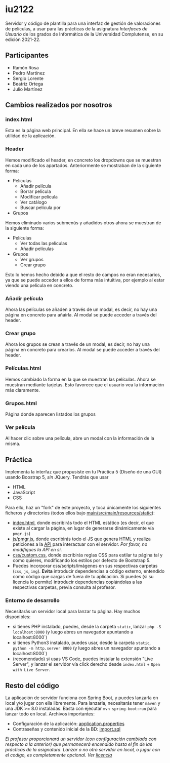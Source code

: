 # iu2122

Servidor y código de plantilla para una interfaz de gestión de valoraciones de películas, a usar para las prácticas de la asignatura *Interfaces de Usuario* de los grados de Informática de la Universidad Complutense, en su edición 2021-22.

## Participantes

- Ramón Rosa
- Pedro Martínez
- Sergio Lorente
- Beatriz Ortega
- Julio Martínez

## Cambios realizados por nosotros

### index.html

Esta es la página web principal. En ella se hace un breve resumen sobre la utilidad de la aplicación. 

### Header

Hemos modificado el header, en concreto los dropdowns que se muestran en cada uno de los apartados.
Anteriormente se mostraban de la siguiente forma:
- Películas
  - Añadir película
  - Borrar película
  - Modificar película
  - Ver catálogo
  - Buscar película por
- Grupos

Hemos eliminado varios submenús y añadidos otros ahora se muestran de la siguiente forma:

- Películas
  - Ver todas las películas
  - Añadir películas
- Grupos
  - Ver grupos
  - Crear grupo

Esto lo hemos hecho debido a que el resto de campos no eran necesarios, ya que se puede acceder a ellos de forma más intuitiva, por ejemplo al estar viendo una película en concreto. 

### Añadir película

Ahora las películas se añaden a través de un modal, es decir, no hay una página en concreto para añairla. Al modal se puede acceder a través del header. 

### Crear grupo

Ahora los grupos se crean a través de un modal, es decir, no hay una página en concreto para crearlos. Al modal se puede acceder a través del header. 

### Películas.html

Hemos cambiado la forma en la que se muestran las películas. Ahora se muestran mediante tarjetas. Esto favorece que el usuario vea la información más claramente.

### Grupos.html

Página donde aparecen listados los grupos

### Ver película

Al hacer clic sobre una película, abre un modal con la información de la misma.

## Práctica

Implementa la interfaz que propusiste en tu Práctica 5 (Diseño de una GUI) usando Boostrap 5, *sin* JQuery. Tendrás que usar
- HTML
- JavaScript
- CSS

Para ello, haz un "fork" de este proyecto, y toca únicamente los siguientes ficheros y directorios (todos ellos bajo [main/src/main/resources/static](https://github.com/manuel-freire/iu2122/blob/main/src/main/resources/static/)):
- [index.html](https://github.com/manuel-freire/iu2122/blob/main/src/main/resources/static/index.html), donde escribirás todo el HTML estático (es decir, el que existe al cargar la página, en lugar de generarse dinámicamente vía `pmgr.js`)
- [js/pmgr.js](https://github.com/manuel-freire/iu2122/blob/main/src/main/resources/static/js/pmgr.js), donde escribirás todo el JS que genera HTML y realiza peticiones a la [API](https://github.com/manuel-freire/iu2122/blob/main/src/main/resources/static/js/pmgrapi.js) para interactuar con el servidor. *Por favor, no modifiques la API en sí*.
- [css/custom.css](https://github.com/manuel-freire/iu2122/blob/main/src/main/resources/static/css/custom.js), donde escribirás reglas CSS para estilar tu página tal y como quieres, modificando los estilos por defecto de Bootstrap 5.
- Puedes incorporar css/scripts/imágenes en sus respectivas carpetas (`css`, `js`, `img`). **Evita** introducir dependencias a código externo, entendido como código que cargas de fuera de tu aplicación. Sí puedes (si su licencia lo permite) introducir dependencias copiándolas a las respectivas carpetas, previa consulta al profesor.

### Entorno de desarrollo

Necesitarás un servidor local para lanzar tu página. Hay muchos disponibles:
- si tienes PHP instalado, puedes, desde la carpeta `static`, lanzar `php -S localhost:8000` (y luego abres un navegador apuntando a localhost:8000`)
- si tienes Python3 instalado, puedes usar, desde la carpeta `static`, `python -m http.server 8000` (y luego abres un navegador apuntando a localhost:8000`)
- (recomendado) si usas VS Code, puedes instalar la extensión "Live Server", y lanzar el servidor vía click derecho desde `index.html` + `Open with Live Server`.

## Resto del código

La aplicación de servidor funciona con Spring Boot, y puedes lanzarla en local y/o jugar con ella libremente. Para lanzarla, necesitarás tener `maven` y una JDK >= 8.0 instaladas. Basta con ejecutar `mvn spring-boot:run` para lanzar todo en local. Archivos importantes:
- Configuración de la aplicación: [application.properties](https://github.com/manuel-freire/iu2122/blob/main/src/main/resources/application.properties)
- Contraseñas y contenido inicial de la BD: [import.sql](https://github.com/manuel-freire/iu2122/blob/main/src/main/resources/import.sql)

*El profesor proporcionará un servidor (con configuración cambiada con respecto a la anterior) que permanecerá encendido hasta el fin de las prácticas de la asignatura. Lanzar o no otro servidor en local, o jugar con el codigo, es completamente opcional. Ver [licencia](https://github.com/manuel-freire/iu2122/blob/main/LICENSE)*



